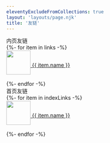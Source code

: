 ```yaml
---
eleventyExcludeFromCollections: true
layout: 'layouts/page.njk'
title: '友链'
---
```

<div class="post-links">
    <div class="links-title"><span>内页友链</span></div>
    {%- for item in links -%}
    <div class="link-item">
        <a href="{{ item.link }}" class="nopjax" title="{{ item.description }}" target="_blank">
            <img class="noImageLightBox" src="{{ item.image }}" width="64px" height="64px" style="vertical-align: middle;margin-bottom: 1rem;" />
        </a>
        <a href="{{ item.link }}" class="nopjax" title="{{ item.description }}" target="_blank">{{ item.name }}</a>
    </div>
    {%- endfor -%}
</div>
<div class="post-links">
    <div class="links-title"><span>首页友链</span></div>
    {%- for item in indexLinks -%}
    <div class="link-item">
        <a href="{{ item.link }}" class="nopjax" title="{{ item.description }}" target="_blank">
            <img class="noImageLightBox" src="{{ item.image }}" width="64px" height="64px" style="vertical-align: middle;margin-bottom: 1rem;" />
        </a>
        <a href="{{ item.link }}" class="nopjax" title="{{ item.description }}" target="_blank">{{ item.name }}</a>
    </div>
    {%- endfor -%}
</div>